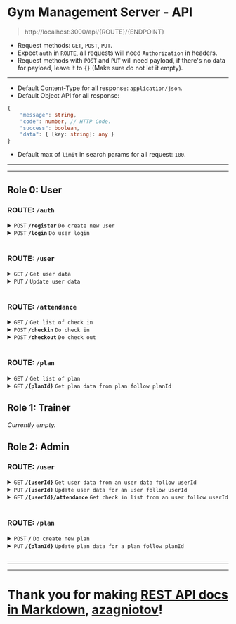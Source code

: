 # Gym Management Server - API

> http://localhost:3000/api/{ROUTE}/{ENDPOINT}

-   Request methods: `GET`, `POST`, `PUT`.
-   Expect `auth` in `ROUTE`, all requests will need `Authorization` in headers.
-   Request methods with `POST` and `PUT` will need payload, if there's no data for payload, leave it to `{}` (Make sure do not let it empty).

---

-   Default Content-Type for all response: `application/json`.
-   Default Object API for all response:

```ts
{
    "message": string,
    "code": number, // HTTP Code.
    "success": boolean,
    "data": { [key: string]: any }
}
```

-   Default max of `limit` in search params for all request: `100`.

---

---

## Role 0: User

### ROUTE: `/auth`

<details>
    <summary><code>POST</code> <code><b>/register</b></code> <code>Do create new user</code></summary>

##### Parameters

> | Name        | Type     | Data type | Default | Description        |
> | ----------- | -------- | --------- | ------- | ------------------ |
> | email       | required | string    |         |                    |
> | password    | required | string    |         | min length is 6    |
> | fullName    | required | string    |         |                    |
> | gender      | required | number    |         | range from -1 to 1 |
> | address     | required | string    |         |                    |
> | phoneNumber | required | string    |         |                    |

##### Responses in data.

> | Name  | Data type | Description                   |
> | ----- | --------- | ----------------------------- |
> | token | string    | JWT Token, valid for 24 hours |

</details>

<details>
    <summary><code>POST</code> <code><b>/login</b></code> <code>Do user login</code></summary>

##### Parameters

> | Name     | Type     | Data type | Default | Description     |
> | -------- | -------- | --------- | ------- | --------------- |
> | email    | required | string    |         |                 |
> | password | required | string    |         | min length is 6 |

##### Responses in data.

> | Name  | Data type | Description                   |
> | ----- | --------- | ----------------------------- |
> | token | string    | JWT Token, valid for 24 hours |

</details>

<br />

### ROUTE: `/user`

<details>
    <summary><code>GET</code> <code><b>/</b></code> <code>Get user data</code></summary>

##### Parameters

> | Name | Type | Data type | Default | Description |
> | ---- | ---- | --------- | ------- | ----------- |

##### Responses in data.

> | Name        | Data type | Description |
> | ----------- | --------- | ----------- |
> | fullName    | string    |             |
> | gender      | number    |             |
> | address     | string    |             |
> | phoneNumber | string    |             |
> | photo       | string    |             |
> | role        | number    |             |

</details>

<details>
    <summary><code>PUT</code> <code><b>/</b></code> <code>Update user data</code></summary>

##### Parameters

> | Name        | Type     | Data type | Default | Description        |
> | ----------- | -------- | --------- | ------- | ------------------ |
> | password    | optional | string    |         |                    |
> | fullName    | optional | string    |         |                    |
> | gender      | optional | number    |         | range from -1 to 1 |
> | address     | optional | string    |         |                    |
> | phoneNumber | optional | string    |         |                    |
> | photo       | optional | string    |         |                    |

##### Responses in data.

> | Name                                  | Data type                             | Description |
> | ------------------------------------- | ------------------------------------- | ----------- |
> | ...(Follow data name from Parameters) | ...(Follow data type from Parameters) |             |

</details>

<br />

### ROUTE: `/attendance`

<details>
    <summary><code>GET</code> <code><b>/</b></code> <code>Get list of check in</code></summary>

##### Parameters

> | Name   | Type     | Data type | Default | Description                                 |
> | ------ | -------- | --------- | ------- | ------------------------------------------- |
> | limit  | optional | number    | 20      |                                             |
> | page   | optional | number    | 1       |                                             |
> | format | optional | boolean   | false   | format ISO date to `dd/mm/yyyy hh:MM:ss tt` |

##### Responses in data.

> | Name            | Data type | Description   |
> | --------------- | --------- | ------------- |
> | list            | Array     |               |
> | list[X].timeIn  | string    | Array in list |
> | list[X].timeOut | string    | Array in list |
> | currentPage     | number    |               |
> | totalPage       | number    |               |

</details>

<details>
    <summary><code>POST</code> <code><b>/checkin</b></code> <code>Do check in</code></summary>

##### Parameters

> | Name | Type | Data type | Default | Description |
> | ---- | ---- | --------- | ------- | ----------- |

##### Responses in data.

> | Name | Data type | Description |
> | ---- | --------- | ----------- |

</details>

<details>
    <summary><code>POST</code> <code><b>/checkout</b></code> <code>Do check out</code></summary>

##### Parameters

> | Name | Type | Data type | Default | Description |
> | ---- | ---- | --------- | ------- | ----------- |

##### Responses in data.

> | Name | Data type | Description |
> | ---- | --------- | ----------- |

</details>

<br />

### ROUTE: `/plan`

<details>
    <summary><code>GET</code> <code><b>/</b></code> <code>Get list of plan</code></summary>

##### Parameters

> | Name  | Type     | Data type | Default | Description                            |
> | ----- | -------- | --------- | ------- | -------------------------------------- |
> | limit | optional | number    | 20      |                                        |
> | page  | optional | number    | 1       |                                        |
> | long  | optional | boolean   | false   | format timestamp to readable date time |

##### Responses in data.

> | Name             | Data type        | Description   |
> | ---------------- | ---------------- | ------------- |
> | list             | Array            |               |
> | list[X].planId   | number           | Array in list |
> | list[X].title    | string           | Array in list |
> | list[X].details  | string           | Array in list |
> | list[X].price    | number           | Array in list |
> | list[X].duration | number or string | Array in list |
> | currentPage      | number           |               |
> | totalPage        | number           |               |

</details>

<details>
    <summary><code>GET</code> <code><b>/{planId}</b></code> <code>Get plan data from plan follow planId</code></summary>

##### Parameters

> | Name | Type     | Data type | Default | Description                            |
> | ---- | -------- | --------- | ------- | -------------------------------------- |
> | long | optional | boolean   | false   | format timestamp to readable date time |

##### Responses in data.

> | Name     | Data type        | Description |
> | -------- | ---------------- | ----------- |
> | title    | string           |             |
> | details  | string           |             |
> | price    | number           |             |
> | duration | number or string |             |

</details>

## Role 1: Trainer

_Currently empty._

## Role 2: Admin

### ROUTE: `/user`

<details>
    <summary><code>GET</code> <code><b>/{userId}</b></code> <code>Get user data from an user data follow userId</code></summary>

##### Parameters

> | Name | Type | Data type | Default | Description |
> | ---- | ---- | --------- | ------- | ----------- |

##### Responses in data.

> | Name        | Data type | Description |
> | ----------- | --------- | ----------- |
> | email       | string    |             |
> | fullName    | string    |             |
> | gender      | number    |             |
> | address     | string    |             |
> | phoneNumber | string    |             |
> | photo       | string    |             |
> | role        | number    |             |

</details>

<details>
    <summary><code>PUT</code> <code><b>/{userId}</b></code> <code>Update user data for an user follow userId</code></summary>

##### Parameters

> | Name        | Type     | Data type | Default | Description        |
> | ----------- | -------- | --------- | ------- | ------------------ |
> | email       | optional | string    |         |                    |
> | password    | optional | string    |         |                    |
> | role        | optional | number    |         |                    |
> | fullName    | optional | string    |         |                    |
> | gender      | optional | number    |         | range from -1 to 1 |
> | address     | optional | string    |         |                    |
> | phoneNumber | optional | string    |         |                    |
> | photo       | optional | string    |         |                    |

##### Responses in data.

> | Name                                  | Data type                             | Description |
> | ------------------------------------- | ------------------------------------- | ----------- |
> | ...(Follow data name from Parameters) | ...(Follow data type from Parameters) |             |

</details>

<details>
    <summary><code>GET</code> <code><b>/{userId}/attendance</b></code> <code>Get check in list from an user follow userId</code></summary>

##### Parameters

> | Name   | Type     | Data type | Default | Description                                 |
> | ------ | -------- | --------- | ------- | ------------------------------------------- |
> | limit  | optional | number    | 20      | max: 100                                    |
> | page   | optional | number    | 1       |                                             |
> | format | optional | boolean   | false   | format ISO date to `dd/mm/yyyy hh:MM:ss tt` |

##### Responses in data.

> | Name            | Data type | Description   |
> | --------------- | --------- | ------------- |
> | list            | Array     |               |
> | list[X].timeIn  | string    | Array in list |
> | list[X].timeOut | string    | Array in list |
> | currentPage     | number    |               |
> | totalPage       | number    |               |

</details>

<br/>

### ROUTE: `/plan`

<details>
    <summary><code>POST</code> <code><b>/</b></code> <code>Do create new plan</code></summary>

##### Parameters

> | Name     | Type     | Data type | Default | Description        |
> | -------- | -------- | --------- | ------- | ------------------ |
> | title    | required | string    |         |                    |
> | details  | required | string    |         |                    |
> | price    | required | number    |         |                    |
> | duration | required | number    |         | also accept string |

##### Responses in data.

> | Name   | Data type | Description |
> | ------ | --------- | ----------- |
> | planId | number    |             |

</details>

<details>
    <summary><code>PUT</code> <code><b>/{planId}</b></code> <code>Update plan data for a plan follow planId</code></summary>

##### Parameters

> | Name     | Type     | Data type | Default | Description        |
> | -------- | -------- | --------- | ------- | ------------------ |
> | title    | optional | string    |         |                    |
> | details  | optional | string    |         |                    |
> | price    | optional | number    |         |                    |
> | duration | optional | number    |         | also accept string |

##### Responses in data.

> | Name                                  | Data type                             | Description |
> | ------------------------------------- | ------------------------------------- | ----------- |
> | ...(Follow data name from Parameters) | ...(Follow data type from Parameters) |             |

</details>

<br/>

---

---

# Thank you for making [REST API docs in Markdown](https://gist.github.com/azagniotov/a4b16faf0febd12efbc6c3d7370383a6), [azagniotov](https://github.com/azagniotov)!

<!-- This is a [Next.js](https://nextjs.org/) project bootstrapped with [`create-next-app`](https://github.com/vercel/next.js/tree/canary/packages/create-next-app).

## Getting Started

First, run the development server:

```bash
npm run dev
# or
yarn dev
# or
pnpm dev
# or
bun dev
```

Open [http://localhost:3000](http://localhost:3000) with your browser to see the result.

You can start editing the page by modifying `app/page.tsx`. The page auto-updates as you edit the file.

This project uses [`next/font`](https://nextjs.org/docs/basic-features/font-optimization) to automatically optimize and load Inter, a custom Google Font.

## Learn More

To learn more about Next.js, take a look at the following resources:

- [Next.js Documentation](https://nextjs.org/docs) - learn about Next.js features and API.
- [Learn Next.js](https://nextjs.org/learn) - an interactive Next.js tutorial.

You can check out [the Next.js GitHub repository](https://github.com/vercel/next.js/) - your feedback and contributions are welcome!

## Deploy on Vercel

The easiest way to deploy your Next.js app is to use the [Vercel Platform](https://vercel.com/new?utm_medium=default-template&filter=next.js&utm_source=create-next-app&utm_campaign=create-next-app-readme) from the creators of Next.js.

Check out our [Next.js deployment documentation](https://nextjs.org/docs/deployment) for more details. -->
